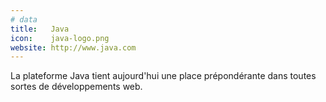 ```yaml
---
# data
title:   Java
icon:    java-logo.png
website: http://www.java.com
---
```

La plateforme Java tient aujourd'hui une place prépondérante dans toutes sortes de développements web.